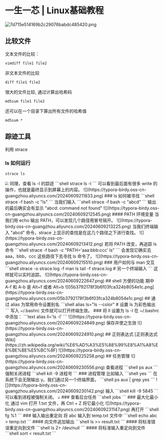 # 一生一芯 | Linux基础教程
![7d715e514169b2c29076babdc485420.png](https://typora-birdy.oss-cn-guangzhou.aliyuncs.com/7d715e514169b2c29076babdc485420.png)
## 比较文件
文本文件的比较：
```shell
vimdiff file1 file2
```
非文本文件的比较
```SHELL
diff file1 file2
```
很大的文件比较, 通过计算出哈希码
```shell
md5sum file1 file2
```
还可以在一个目录下算出所有文件的哈希值
```shell
md5sum *
```

## 踪迹工具
利用 strace
### ls 如何运行
```shell
strace ls
```
<img src="https://typora-birdy.oss-cn-guangzhou.aliyuncs.com/20240609210223.png" style="zoom:70%">
同理，查看 ls -l 的踪迹
```shell
strace ls -l
```
可以看到最后面有很多 write 的操作，也就是最终显示到屏幕上的内容。
![](https://typora-birdy.oss-cn-guangzhou.aliyuncs.com/20240609211833.png)
### ls 如何被寻找
```shell
strace -f bash -c "ls"
```
当我们输入
```shell
strace -f bash -c "abcd"
```
输出的最后确实会有显示 "abcd: command not found"
![](https://typora-birdy.oss-cn-guangzhou.aliyuncs.com/20240609212545.png)
#### PATH 环境变量
当我们用 echo 输出 PATH，可以发现几个路径用冒号隔开。
![](https://typora-birdy.oss-cn-guangzhou.aliyuncs.com/20240609213225.png)
当我们终端输入 "abcd" 命令，strace 上显示的查找是在这几个路径之下进行查找。
![](https://typora-birdy.oss-cn-guangzhou.aliyuncs.com/20240609213412.png)
若将 PATH 改变，再追踪 ls 命令
```shell
strace -f bash -c "PATH='aaa:bbb:ccc' ls"
```
会发现它确实去 aaa，bbb，ccc 这些路径下去寻找 ls 命令了。
![](https://typora-birdy.oss-cn-guangzhou.aliyuncs.com/20240609215510.png)
### 用户如何与 man 交互
```shell
strace -o strace.log -f man ls
tail -f strace.log # 另一个终端输入
```
这样就可以实时追踪。
![](https://typora-birdy.oss-cn-guangzhou.aliyuncs.com/20240609222647.png)
## shell 方便的功能
期中 A-f 和 A-b 是 Alt+f 或者 Alt+b
![05b3792178f3b6f03fca324b8054e1c.png](https://typora-birdy.oss-cn-guangzhou.aliyuncs.com/05b3792178f3b6f03fca324b8054e1c.png)
## 通过 alias 为常用命令设置别名
```shell
alias ls="ls --color" # 设置 ls 为彩色输出
```
写入 ~/.bashrc 文件就可以打开终端生效。
### 将 ll 设置为 ls -l
在 ~/.bashrc 中添加：
```text
alias ll='ls -l'
```
![](https://typora-birdy.oss-cn-guangzhou.aliyuncs.com/20240609224849.png)
保存并使之生效
![](https://typora-birdy.oss-cn-guangzhou.aliyuncs.com/20240609224910.png)
## 正则表达式
[正则表达式 Wiki](https://zh.wikipedia.org/wiki/%E6%AD%A3%E5%88%99%E8%A1%A8%E8%BE%BE%E5%BC%8F)
![](https://typora-birdy.oss-cn-guangzhou.aliyuncs.com/20240609225258.png)
## 任务管理
![](https://typora-birdy.oss-cn-guangzhou.aliyuncs.com/20240609230556.png)
查看进程
```shell
ps aux
```
强制关闭进程
```shell
kill -9 进程号
```
### 进程管理
比如输入 
```shell
yes
```
在系统下会无限输出 y。我们通过另一个终端界面，
```shell
ps aux | grep yes
```
![](https://typora-birdy.oss-cn-guangzhou.aliyuncs.com/20240609230142.png)
输入
```shell
kill -9 5845
```
可以看到进程被强制关闭。
<img src="https://typora-birdy.oss-cn-guangzhou.aliyuncs.com/20240609230208.png" style="zoom:50%">
### 查看后台任务
```shell
jobs
```
### 最大化最小化
通过 vim 打开 1.txt 文件，再 Ctrl + Z 将它最小化
![](https://typora-birdy.oss-cn-guangzhou.aliyuncs.com/20240609231147.png)
再打开
```shell
fg %1
```
### 输入输出重定向
将 abc 输入到 temp.txt 文件中
```shell
echo abc > temp.txt 
```
#### 向文件追加输出
```shell
ls >> result.txt
```
#### 将标准错误重定向到文件
```shell
ls 2> /dev/null
```
#### 将标准输入重定向到文件
```shell
sort < result.txt
```